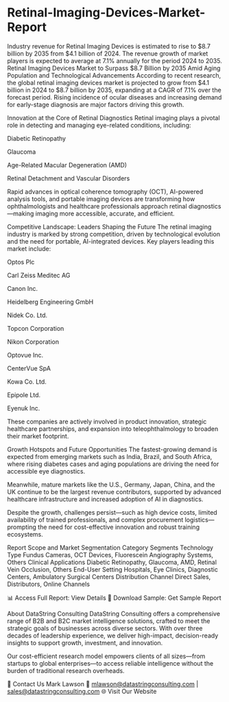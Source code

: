 # Retinal-Imaging-Devices-Market-Report

Industry revenue for Retinal Imaging Devices is estimated to rise to $8.7 billion by 2035 from $4.1 billion of 2024. The revenue growth of market players is expected to average at 7.1% annually for the period 2024 to 2035.
Retinal Imaging Devices Market to Surpass $8.7 Billion by 2035 Amid Aging Population and Technological Advancements
According to recent research, the global retinal imaging devices market is projected to grow from $4.1 billion in 2024 to $8.7 billion by 2035, expanding at a CAGR of 7.1% over the forecast period. Rising incidence of ocular diseases and increasing demand for early-stage diagnosis are major factors driving this growth.

Innovation at the Core of Retinal Diagnostics
Retinal imaging plays a pivotal role in detecting and managing eye-related conditions, including:

Diabetic Retinopathy

Glaucoma

Age-Related Macular Degeneration (AMD)

Retinal Detachment and Vascular Disorders

Rapid advances in optical coherence tomography (OCT), AI-powered analysis tools, and portable imaging devices are transforming how ophthalmologists and healthcare professionals approach retinal diagnostics—making imaging more accessible, accurate, and efficient.

Competitive Landscape: Leaders Shaping the Future
The retinal imaging industry is marked by strong competition, driven by technological evolution and the need for portable, AI-integrated devices. Key players leading this market include:

Optos Plc

Carl Zeiss Meditec AG

Canon Inc.

Heidelberg Engineering GmbH

Nidek Co. Ltd.

Topcon Corporation

Nikon Corporation

Optovue Inc.

CenterVue SpA

Kowa Co. Ltd.

Epipole Ltd.

Eyenuk Inc.

These companies are actively involved in product innovation, strategic healthcare partnerships, and expansion into teleophthalmology to broaden their market footprint.

Growth Hotspots and Future Opportunities
The fastest-growing demand is expected from emerging markets such as India, Brazil, and South Africa, where rising diabetes cases and aging populations are driving the need for accessible eye diagnostics.

Meanwhile, mature markets like the U.S., Germany, Japan, China, and the UK continue to be the largest revenue contributors, supported by advanced healthcare infrastructure and increased adoption of AI in diagnostics.

Despite the growth, challenges persist—such as high device costs, limited availability of trained professionals, and complex procurement logistics—prompting the need for cost-effective innovation and robust training ecosystems.

Report Scope and Market Segmentation
Category	Segments
Technology Type	Fundus Cameras, OCT Devices, Fluorescein Angiography Systems, Others
Clinical Applications	Diabetic Retinopathy, Glaucoma, AMD, Retinal Vein Occlusion, Others
End-User Setting	Hospitals, Eye Clinics, Diagnostic Centers, Ambulatory Surgical Centers
Distribution Channel	Direct Sales, Distributors, Online Channels

📊 Access Full Report: View Details
📄 Download Sample: Get Sample Report

About DataString Consulting
DataString Consulting offers a comprehensive range of B2B and B2C market intelligence solutions, crafted to meet the strategic goals of businesses across diverse sectors. With over three decades of leadership experience, we deliver high-impact, decision-ready insights to support growth, investment, and innovation.

Our cost-efficient research model empowers clients of all sizes—from startups to global enterprises—to access reliable intelligence without the burden of traditional research overheads.

📧 Contact Us
Mark Lawson
📩 mlawson@datastringconsulting.com | sales@datastringconsulting.com
🌐 Visit Our Website


